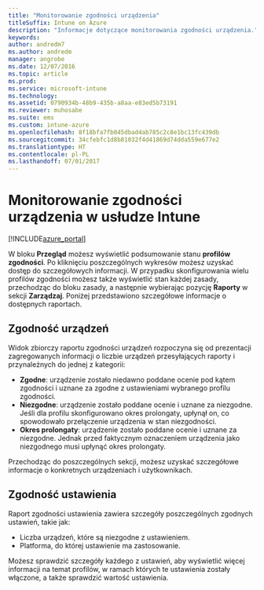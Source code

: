 ```yaml
---
title: "Monitorowanie zgodności urządzenia"
titleSuffix: Intune on Azure
description: "Informacje dotyczące monitorowania zgodności urządzenia."
keywords: 
author: andredm7
ms.author: andredm
manager: angrobe
ms.date: 12/07/2016
ms.topic: article
ms.prod: 
ms.service: microsoft-intune
ms.technology: 
ms.assetid: 0790934b-48b9-435b-a8aa-e83ed5b73191
ms.reviewer: muhosabe
ms.suite: ems
ms.custom: intune-azure
ms.openlocfilehash: 8f18bfa7fb045dbad4ab785c2c8e1bc13fc439db
ms.sourcegitcommit: 34cfebfc1d8b81032f4d41869d74dda559e677e2
ms.translationtype: HT
ms.contentlocale: pl-PL
ms.lasthandoff: 07/01/2017
---
```

# <a name="how-to-monitor-device-compliance-in-intune"></a>Monitorowanie zgodności urządzenia w usłudze Intune

[!INCLUDE[azure_portal](./includes/azure_portal.md)]

W bloku **Przegląd** możesz wyświetlić podsumowanie stanu **profilów zgodności**.
Po kliknięciu poszczególnych wykresów możesz uzyskać dostęp do szczegółowych informacji. W przypadku skonfigurowania wielu profilów zgodności możesz także wyświetlić stan każdej zasady, przechodząc do bloku zasady, a następnie wybierając pozycję **Raporty** w sekcji **Zarządzaj**.  Poniżej przedstawiono szczegółowe informacje o dostępnych raportach.

##  <a name="device-compliance"></a>Zgodność urządzeń

Widok zbiorczy raportu zgodności urządzeń rozpoczyna się od prezentacji zagregowanych informacji o liczbie urządzeń przesyłających raporty i przynależnych do jednej z kategorii:

- **Zgodne**: urządzenie zostało niedawno poddane ocenie pod kątem zgodności i uznane za zgodne z ustawieniami wybranego profilu zgodności.
- **Niezgodne**: urządzenie zostało poddane ocenie i uznane za niezgodne.  Jeśli dla profilu skonfigurowano okres prolongaty, upłynął on, co spowodowało przełączenie urządzenia w stan niezgodności.
- **Okres prolongaty**: urządzenie zostało poddane ocenie i uznane za niezgodne. Jednak przed faktycznym oznaczeniem urządzenia jako niezgodnego musi upłynąć okres prolongaty.

Przechodząc do poszczególnych sekcji, możesz uzyskać szczegółowe informacje o konkretnych urządzeniach i użytkownikach.

## <a name="setting-compliance"></a>Zgodność ustawienia

Raport zgodności ustawienia zawiera szczegóły poszczególnych zgodnych ustawień, takie jak:

- Liczba urządzeń, które są niezgodne z ustawieniem.
- Platforma, do której ustawienie ma zastosowanie.

Możesz sprawdzić szczegóły każdego z ustawień, aby wyświetlić więcej informacji na temat profilów, w ramach których te ustawienia zostały włączone, a także sprawdzić wartość ustawienia.
